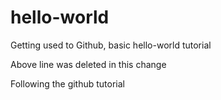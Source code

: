 # hello-world
Getting used to Github, basic hello-world tutorial



Above line was deleted in this change 


Following the github tutorial 
